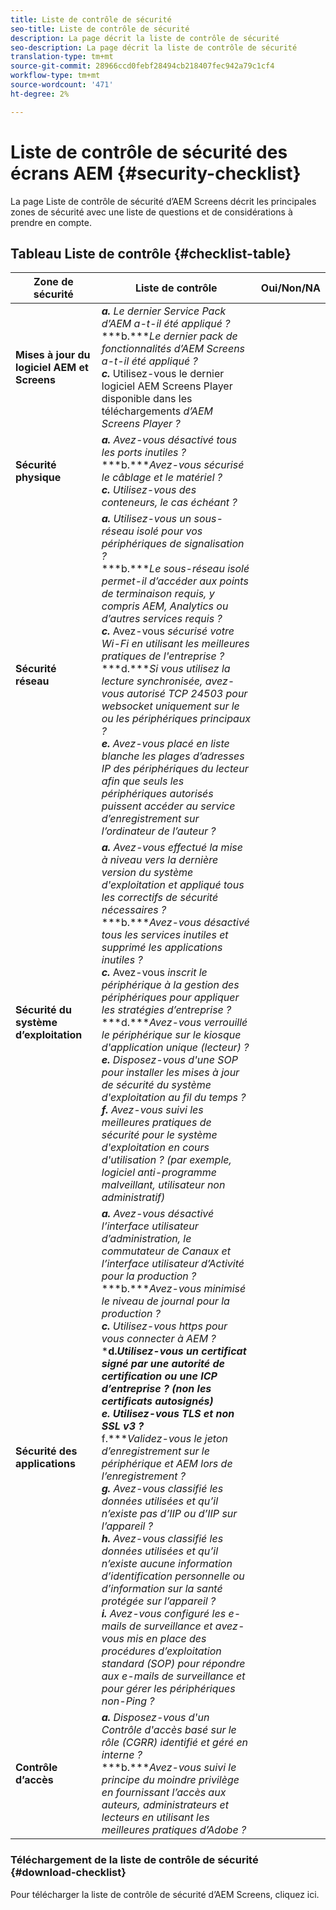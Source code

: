 ```yaml
---
title: Liste de contrôle de sécurité
seo-title: Liste de contrôle de sécurité
description: La page décrit la liste de contrôle de sécurité
seo-description: La page décrit la liste de contrôle de sécurité
translation-type: tm+mt
source-git-commit: 28966ccd0febf28494cb218407fec942a79c1cf4
workflow-type: tm+mt
source-wordcount: '471'
ht-degree: 2%

---
```



# Liste de contrôle de sécurité des écrans AEM  {#security-checklist}

La page Liste de contrôle de sécurité d’AEM Screens décrit les principales zones de sécurité avec une liste de questions et de considérations à prendre en compte.

## Tableau Liste de contrôle {#checklist-table}

| **Zone de sécurité** | **Liste de contrôle** | **Oui/Non/NA** |
|---|---|---|
| **Mises à jour du logiciel AEM et Screens** | ***a.*** *Le dernier Service Pack d’AEM a-t-il été appliqué ?* <br>***b.****Le dernier pack de fonctionnalités d’AEM Screens a-t-il été appliqué ?*<br>***c.*** Utilisez-vous le dernier logiciel AEM Screens Player disponible dans les téléchargements *d’[](https://download.macromedia.com/screens/)AEM Screens Player ?* |
| **Sécurité physique** | ***a.*** *Avez-vous désactivé tous les ports inutiles ?* <br>***b.****Avez-vous sécurisé le câblage et le matériel ?*<br>***c.*** *Utilisez-vous des conteneurs, le cas échéant ?* |
| **Sécurité réseau** | ***a.*** *Utilisez-vous un sous-réseau isolé pour vos périphériques de signalisation ?* <br>***b.****Le sous-réseau isolé permet-il d’accéder aux points de terminaison requis, y compris AEM, Analytics ou d’autres services requis ?*<br>***c.*** Avez-vous *sécurisé votre Wi-Fi en utilisant les meilleures pratiques de l&#39;entreprise ?* <br>***d.****Si vous utilisez la lecture synchronisée, avez-vous autorisé TCP 24503 pour websocket uniquement sur le ou les périphériques principaux ?*<br>***e.*** *Avez-vous placé en liste blanche les plages d’adresses IP des périphériques du lecteur afin que seuls les périphériques autorisés puissent accéder au service d’enregistrement sur l’ordinateur de l’auteur ?* |
| **Sécurité du système d’exploitation** | ***a.*** *Avez-vous effectué la mise à niveau vers la dernière version du système d&#39;exploitation et appliqué tous les correctifs de sécurité nécessaires ?* <br>***b.****Avez-vous désactivé tous les services inutiles et supprimé les applications inutiles ?*<br>***c.*** Avez-vous *inscrit le périphérique à la gestion des périphériques pour appliquer les stratégies d’entreprise ?* <br>***d.****Avez-vous verrouillé le périphérique sur le kiosque d&#39;application unique (lecteur) ?*<br>***e.*** *Disposez-vous d&#39;une SOP pour installer les mises à jour de sécurité du système d&#39;exploitation au fil du temps ?*<br> ***f.*** *Avez-vous suivi les meilleures pratiques de sécurité pour le système d&#39;exploitation en cours d&#39;utilisation ? (par exemple, logiciel anti-programme malveillant, utilisateur non administratif)* |
| **Sécurité des applications** | ***a.*** *Avez-vous désactivé l’interface utilisateur d’administration, le commutateur de Canaux et l’interface utilisateur d’Activité pour la production ?* <br>***b.****Avez-vous minimisé le niveau de journal pour la production ?*<br>***c.*** *Utilisez-vous https pour vous connecter à AEM ?* <br>***d.****Utilisez-vous un certificat signé par une autorité de certification ou une ICP d’entreprise ? (non les certificats autosignés)*<br>***e.**** Utilisez-vous TLS et non SSL v3 ?*<br>*** f.****Validez-vous le jeton d’enregistrement sur le périphérique et AEM lors de l’enregistrement ?*<br> ***g.*** *Avez-vous classifié les données utilisées et qu’il n’existe pas d’IIP ou d’IIP sur l’appareil ?*<br> ***h.*** *Avez-vous classifié les données utilisées et qu’il n’existe aucune information d’identification personnelle ou d’information sur la santé protégée sur l’appareil ?*<br> ***i.*** *Avez-vous configuré les e-mails de surveillance et avez-vous mis en place des procédures d’exploitation standard (SOP) pour répondre aux e-mails de surveillance et pour gérer les périphériques non-Ping ?* |
| **Contrôle d’accès** | ***a.*** *Disposez-vous d&#39;un Contrôle d&#39;accès basé sur le rôle (CGRR) identifié et géré en interne ?* <br>***b.****Avez-vous suivi le principe du moindre privilège en fournissant l’accès aux auteurs, administrateurs et lecteurs en utilisant les meilleures pratiques d’Adobe ?* |

### Téléchargement de la liste de contrôle de sécurité {#download-checklist}

Pour télécharger la liste de contrôle de sécurité d’AEM Screens, cliquez ici.



